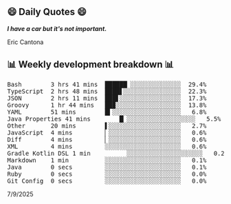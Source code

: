 ## 😄 Daily Quotes 😄

_**I have a car but it's not important.**_

Eric Cantona



## 📊 Weekly development breakdown 📊

<pre>Bash        3 hrs 41 mins  ██████▏░░░░░░░░░░░░░░  29.4%
TypeScript  2 hrs 48 mins  ████▋░░░░░░░░░░░░░░░░  22.3%
JSON        2 hrs 11 mins  ███▋░░░░░░░░░░░░░░░░░  17.3%
Groovy      1 hr 44 mins   ██▉░░░░░░░░░░░░░░░░░░  13.8%
YAML        51 mins        █▍░░░░░░░░░░░░░░░░░░░   6.8%
Java Properties 41 mins        █▏░░░░░░░░░░░░░░░░░░░   5.5%
Other       20 mins        ▌░░░░░░░░░░░░░░░░░░░░   2.7%
JavaScript  4 mins         ▏░░░░░░░░░░░░░░░░░░░░   0.6%
Diff        4 mins         ▏░░░░░░░░░░░░░░░░░░░░   0.6%
XML         4 mins         ░░░░░░░░░░░░░░░░░░░░░   0.6%
Gradle Kotlin DSL 1 min          ░░░░░░░░░░░░░░░░░░░░░   0.2%
Markdown    1 min          ░░░░░░░░░░░░░░░░░░░░░   0.1%
Java        0 secs         ░░░░░░░░░░░░░░░░░░░░░   0.1%
Ruby        0 secs         ░░░░░░░░░░░░░░░░░░░░░   0.0%
Git Config  0 secs         ░░░░░░░░░░░░░░░░░░░░░   0.0%</pre>

7/9/2025